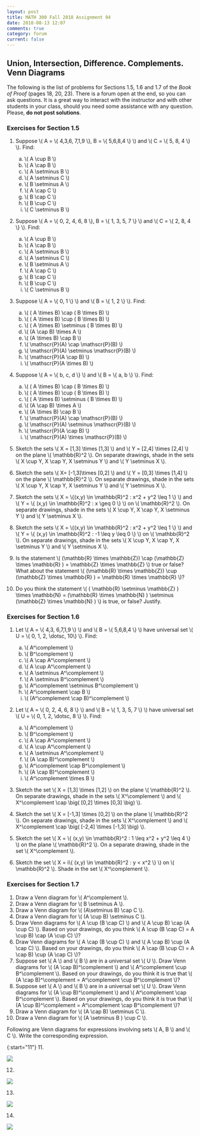 ```yaml
---
layout: post
title: MATH 300 Fall 2018 Assignment 04
date: 2018-08-13 12:07
comments: true
category: forum
current: false
---
```


## Union, Intersection, Difference.  Complements.  Venn Diagrams

<div class="alert alert-info">
	The following is the list of problems for Sections 1.5, 1.6 and 1.7 of the <em>Book of Proof</em> (pages 18, 20, 23).  There is a forum open at the end, so you can ask questions.  It is a great way to interact with the instructor and with other students in your class, should you need some assistance with any question. Please, <strong>do not post solutions</strong>.
</div>

### Exercises for Section 1.5

1. Suppose \\( A = \\{ 4,3,6, 7,1,9 \\}, B = \\{ 5,6,8,4 \\} \\) and \\( C = \\{ 5, 8, 4 \\} \\).  Find:

	<ol type="a">
		<li> \( A \cup B \) </li>
		<li> \( A \cap B \) </li>
		<li> \( A \setminus B \) </li>
		<li> \( A \setminus C \) </li>
		<li> \( B \setminus A \) </li>
		<li> \( A \cap C \) </li>
		<li> \( B \cap C \) </li>
		<li> \( B \cup C \) </li>
		<li> \( C \setminus B \) </li>
	</ol>

2. Suppose \\( A = \\{ 0, 2, 4, 6, 8 \\}, B = \\{ 1, 3, 5, 7 \\} \\) and \\( C = \\{ 2, 8, 4 \\} \\).  Find:

	<ol type="a">
		<li> \( A \cup B \) </li>
		<li> \( A \cap B \) </li>
		<li> \( A \setminus B \) </li>
		<li> \( A \setminus C \) </li>
		<li> \( B \setminus A \) </li>
		<li> \( A \cap C \) </li>
		<li> \( B \cap C \) </li>
		<li> \( B \cup C \) </li>
		<li> \( C \setminus B \) </li>
	</ol>

3. Suppose \\( A = \\{ 0, 1 \\} \\) and \\( B = \\{ 1, 2 \\} \\).  Find:

	<ol type="a">
		<li> \( ( A \times B) \cap ( B \times B) \) </li>
		<li> \( ( A \times B) \cup ( B \times B) \) </li>
		<li> \( ( A \times B) \setminus ( B \times B) \) </li>
		<li> \( (A \cap B) \times A \) </li>
		<li> \( (A \times B) \cap B \) </li>
		<li> \( \mathscr{P}(A) \cap \mathscr{P}(B) \) </li>
		<li> \( \mathscr{P}(A) \setminus \mathscr{P}(B) \) </li>
		<li> \( \mathscr{P}(A \cap B) \) </li>
		<li> \( \mathscr{P}(A \times B) \) </li>
	</ol>

4.  Suppose \\( A = \\{ b, c, d \\} \\) and \\( B = \\{ a, b \\} \\).  Find:

	<ol type="a">
		<li> \( ( A \times B) \cap ( B \times B) \) </li>
		<li> \( ( A \times B) \cup ( B \times B) \) </li>
		<li> \( ( A \times B) \setminus ( B \times B) \) </li>
		<li> \( (A \cap B) \times A \) </li>
		<li> \( (A \times B) \cap B \) </li>
		<li> \( \mathscr{P}(A) \cap \mathscr{P}(B) \) </li>
		<li> \( \mathscr{P}(A) \setminus \mathscr{P}(B) \) </li>
		<li> \( \mathscr{P}(A \cap B) \) </li>
		<li> \( \mathscr{P}(A) \times \mathscr{P}(B) \) </li>
	</ol>

5. Sketch the sets \\( X = [1,3] \times [1,3] \\) and \\( Y = [2,4] \times [2,4] \\) on the plane \\( \mathbb{R}^2 \\).  On separate drawings, shade in the sets \\( X \cup Y, X \cap Y, X \setminus Y \\) and \\( Y \setminus X \\). 
6. Sketch the sets \\( X= [-1,3]\times [0,2] \\) and \\( Y = [0,3] \times [1,4] \\) on the plane \\( \mathbb{R}^2 \\).  On separate drawings, shade in the sets \\( X \cup Y, X \cap Y, X \setminus Y \\) and \\( Y \setminus X \\).
7. Sketch the sets \\( X = \\{(x,y) \in \mathbb{R}^2 : x^2 + y^2 \leq 1 \\} \\) and \\( Y = \\{ (x,y) \in \mathbb{R}^2 : x \geq 0 \\} \\) on \\( \mathbb{R}^2 \\).  On separate drawings, shade in the sets \\( X \cup Y, X \cap Y, X \setminus Y \\) and \\( Y \setminus X \\).
8. Sketch the sets \\( X = \\{(x,y) \in \mathbb{R}^2 : x^2 + y^2 \leq 1 \\} \\) and \\( Y = \\{ (x,y) \in \mathbb{R}^2 : -1 \leq y \leq 0 \\} \\) on \\( \mathbb{R}^2 \\).  On separate drawings, shade in the sets \\( X \cup Y, X \cap Y, X \setminus Y \\) and \\( Y \setminus X \\).
9. Is the statement \\( (\mathbb{R} \times \mathbb{Z}) \cap (\mathbb{Z} \times \mathbb{R} ) = \mathbb{Z} \times \mathbb{Z} \\) true or false?  What about the statement \\( (\mathbb{R} \times \mathbb{Z}) \cup (\mathbb{Z} \times \mathbb{R} ) = \mathbb{R} \times \mathbb{R} \\)?
10. Do you think the statement \\( ( \mathbb{R} \setminus \mathbb{Z} ) \times \mathbb{N} = (\mathbb{R} \times \mathbb{N} ) \setminus (\mathbb{Z} \times \mathbb{N} ) \\) is true, or false?  Justify.
 
### Exercises for Section 1.6

1. Let \\( A = \\{ 4,3, 6,7,1,9 \\} \\) and \\( B = \\{ 5,6,8,4 \\} \\) have universal set \\( U = \\{ 0, 1, 2, \dotsc, 10\\} \\).  Find:  

	<ol type="a">
		<li> \( A^\complement \) </li>
		<li> \( B^\complement \) </li>
		<li> \( A \cap A^\complement \) </li>
		<li> \( A \cup A^\complement \) </li>
		<li> \( A \setminus A^\complement \) </li>
		<li> \( A \setminus B^\complement \) </li>
		<li> \( A^\complement \setminus B^\complement \) </li>
		<li> \( A^\complement \cap B \) </li>
		<li> \( (A^\complement \cap B)^\complement \) </li>
	</ol>

2. Let \\( A = \\{ 0, 2, 4, 6, 8 \\} \\) and \\( B = \\{ 1, 3, 5, 7 \\} \\) have universal set \\( U = \\{ 0, 1, 2, \dotsc, 8 \\} \\).  Find:

	<ol type="a">
		<li> \( A^\complement \) </li>
		<li> \( B^\complement \) </li>
		<li> \( A \cap A^\complement \) </li>
		<li> \( A \cup A^\complement \) </li>
		<li> \( A \setminus A^\complement \) </li>
		<li> \( (A \cap B)^\complement \) </li>
		<li> \( A^\complement \cap B^\complement \) </li>
		<li> \( (A \cap B)^\complement \) </li>
		<li> \( A^\complement \times B \) </li>
	</ol>

3. Sketch the set \\( X = [1,3] \times [1,2] \\) on the plane \\( \mathbb{R}^2 \\).  On separate drawings, shade in the sets \\( X^\complement \\) and \\( X^\complement \cap \big( [0,2] \times [0,3] \big) \\).
4. Sketch the set \\( X = [-1,3] \times [0,2] \\) on the plane \\( \mathbb{R}^2 \\).  On separate drawings, shade in the sets \\( X^\complement \\) and \\( X^\complement \cap \big( [-2,4] \times [-1,3] \big) \\).
5. Sketch the set \\( X = \\{ (x,y) \in \mathbb{R}^2 : 1 \leq x^2 + y^2 \leq 4 \\} \\) on the plane \\( \mathbb{R}^2 \\).  On a separate drawing, shade in the set \\( X^\complement \\).
6. Sketch the set \\( X = i\\{ (x,y) \in \mathbb{R}^2 : y < x^2 \\} \\) on \\( \mathbb{R}^2 \\).  Shade in the set \\( X^\complement \\).

### Exercises for Section 1.7

1. Draw a Venn diagram for \\( A^\complement \\).
2. Draw a Venn diagram for \\( B \setminus A \\).
3. Draw a Venn diagram for \\( (A\setminus B) \cap C \\).
4. Draw a Venn diagram for \\( (A \cup B) \setminus C \\).
5. Draw Venn diagrams for \\( A \cup (B \cap C) \\) and \\( A \cup B) \cap (A \cup C) \\).   Based on your drawings, do you think \\( A \cup (B \cap C) = A \cup B) \cap (A \cup C) \\)?
6. Draw Venn diagrams for \\( A \cap (B \cup C) \\) and \\( A \cap B) \cup (A \cap C) \\).   Based on your drawings, do you think \\( A \cap (B \cup C) = A \cap B) \cup (A \cap C) \\)?
7. Suppose set \\( A \\) and \\( B \\) are in a universal set \\( U \\).  Draw Venn diagrams for \\( (A \cap B)^\complement \\) and \\( A^\complement \cup B^\complement \\).  Based on your drawings, do you think it is true that \\( (A \cap B)^\complement = A^\complement \cup B^\complement \\)?
8. Suppose set \\( A \\) and \\( B \\) are in a universal set \\( U \\).  Draw Venn diagrams for \\( (A \cup B)^\complement \\) and \\( A^\complement \cap B^\complement \\).  Based on your drawings, do you think it is true that \\( (A \cup B)^\complement = A^\complement \cap B^\complement \\)?
9. Draw a Venn diagram for \\( (A \cap B) \setminus C \\).
10. Draw a Venn diagram for \\( (A \setminus B ) \cup C \\). 


 Following are Venn diagrams for expressions involving sets \\( A, B \\) and \\( C \\).  Write the corresponding expression.

{:start="11"}
11. 
<div class="row">
	<div class="thumbnail">
		<img src="http://blancosilva.github.io/images/MA300/s17ex11.png">
	</div>	
</div>

12.
<div class="row">
	<div class="thumbnail">
		<img src="http://blancosilva.github.io/images/MA300/s17ex12.png">
	</div>	
</div>

13.
<div class="row">
	<div class="thumbnail">
		<img src="http://blancosilva.github.io/images/MA300/s17ex13.png">
	</div>	
</div>

14.
<div class="row">
	<div class="thumbnail">
		<img src="http://blancosilva.github.io/images/MA300/s17ex14.png">
	</div>	
</div>
